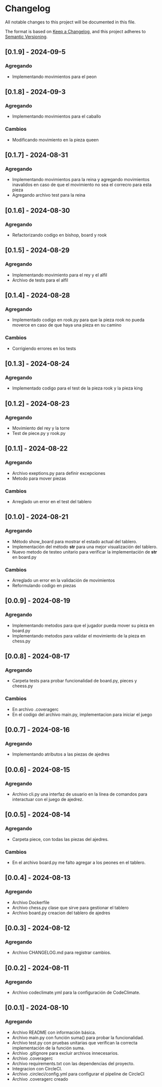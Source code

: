 # Changelog

All notable changes to this project will be documented in this file.

The format is based on [Keep a Changelog](https://keepachangelog.com/en/1.1.0/),
and this project adheres to [Semantic Versioning](https://semver.org/spec/v2.0.0.html).

## [0.1.9] - 2024-09-5
### Agregando
- Implementando movimientos para el peon

## [0.1.8] - 2024-09-3
### Agregando
- Implementando movimientos para el caballo 

### Cambios
- Modificando movimiento en la pieza queen


## [0.1.7] - 2024-08-31
### Agregando
- Implementando movimientos para la reina y agregando movimientos inavalidos en caso de que el movimiento no sea el correcro para esta pieza 
- Agregando archivo test  para la reina

## [0.1.6] - 2024-08-30
### Agregando
- Refactorizando codigo en bishop, board y rook

## [0.1.5] - 2024-08-29
### Agregando
- Implementando movimiento para el rey y el alfil
- Archivo de tests para el alfil

## [0.1.4] - 2024-08-28
### Agregando
- Implementado codigo en rook.py para que la  pieza rook no pueda moverce en caso de que haya una 
pieza en su camino

### Cambios
- Corrigiendo errores en los tests 


## [0.1.3] - 2024-08-24
### Agregando
- Implementado codigo para el test de la pieza rook y la pieza king



## [0.1.2] - 2024-08-23
### Agregando
- Movimiento del rey y la torre
- Test de piece.py y rook.py

## [0.1.1] - 2024-08-22
### Agregando
- Archivo exeptions.py para definir excepciones
- Metodo para mover piezas 
### Cambios
- Arreglado un error en el test del tablero 

## [0.1.0] - 2024-08-21
### Agregando
- Método show_board para mostrar el estado actual del tablero.
- Implementación del método __str__ para una mejor visualización del tablero.
- Nuevo metodo de testeo unitario para verificar la implementación de __str__ en board.py

### Cambios
- Arreglado un error en la validación de movimientos 
- Reformulando codigo en piezas 


## [0.0.9] - 2024-08-19
### Agregando
- Implementando metodos para que el jugador pueda mover su pieza en board.py
- Implementando metodos para validar el movimiento de la pieza en chess.py


## [0.0.8] - 2024-08-17
### Agregando
- Carpeta tests para probar funcionalidad de board.py, pieces y cheess.py

### Cambios
- En archivo .coveragerc
- En el codigo del archivo main.py, implementacion para iniciar el juego 

## [0.0.7] - 2024-08-16
### Agregando
- Implementando atributos a las piezas de ajedres

## [0.0.6] - 2024-08-15
### Agregando
- Archivo cli.py una interfaz de usuario en la línea de comandos para interactuar con el juego de ajedrez.

## [0.0.5] - 2024-08-14
### Agregando
- Carpeta piece, con todas las piezas del ajedres.

### Cambios
- En el archivo board.py me falto agregar a los peones en el tablero. 

## [0.0.4] - 2024-08-13
### Agregando
- Archivo Dockerfile
- Archivo chess.py clase que sirve para gestionar el tablero  
- Archivo board.py creacion del tablero de ajedres

## [0.0.3] - 2024-08-12
### Agregando
- Archivo CHANGELOG.md para registrar cambios.

## [0.0.2] - 2024-08-11
### Agregando
- Archivo codeclimate.yml para la configuración de CodeClimate.

## [0.0.1] - 2024-08-10
### Agregando
- Archivo README con información básica.
- Archivo main.py con función suma() para probar la funcionalidad.
- Archivo test.py con pruebas unitarias que verifican la correcta implementación de la función suma.
- Archivo .gitignore para excluir archivos innecesarios.
- Archivo .coveragerc
- Archivo requirements.txt con las dependencias del proyecto.
- Integracion con CircleCI.
- Archivo .circleci/config.yml para configurar el pipeline de CircleCI
- Archivo .coveragerc creado